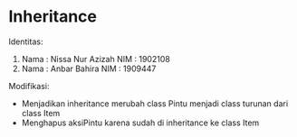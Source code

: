 # Inheritance
Identitas:
1.  Nama    : Nissa Nur Azizah
    NIM     : 1902108
2.  Nama    : Anbar Bahira
    NIM     : 1909447

Modifikasi:
* Menjadikan inheritance merubah class Pintu menjadi class turunan dari class Item
* Menghapus aksiPintu karena sudah di inheritance ke class Item
